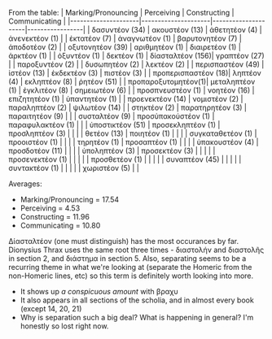 From the table:
| Marking/Pronouncing |     Perceiving      |    Constructing     |  Communicating  |
|---------------------|---------------------|---------------------|-----------------|
| δασυντέον    (34)   | ακουστέον    (13)   | ἀθετητέον      (4)  | ἀνενεκτέον (1)  |
| ἐκτατέον     (7)    | ἀναγνωτέον   (1)    | βαρυτονητέον   (7)  | ἀποδοτέον  (2)  |
| οξυτονητέον  (39)   | αριθμητέον   (1)    | διαιρετέον     (1)  | ἀρκτέον    (1)  |
| ὀξυντέον     (1)    | δεκτέον      (1)    | δίασταλτέον    (156)| γραπτέον   (27) |
| παροξυντέον  (2)    |                     | δυσωπητέον     (2)  | λεκτέον    (2)  |
| περισπαστέον (49)   | ἰστέον       (13)   | ἐκδεκτέον      (3)  | πιστέον    (3)  |
| προπερισπαστέον (18)| ληπτέον      (4)    | εκληπτέον      (8)  | ῥητέον     (51) |
| προπαροξυτομητέον(1)| μεταληπτέον  (1)    | ἐγκλιτέον      (8)  | σημειωτέον (6)  |
| προσπνευστέον (1)   | νοητέον      (16)   | επιζητητέον    (1)  | ὑπαντητέον (1)  |
| προενεκτέον (14)    | νομιστέον    (2)    | παραληπτέον    (2)  | ψιλωτέον   (14) |
| στηκτέον     (2)    | παρατηρητέον (3)    | παραιτητέον    (9)  |                 |
| συσταλτέον   (9)    | προσὑπακούστέον (1) | παραφυλακτέον  (1)  |                 |
| ὑποστικτέον  (51)   | προσεκληπτέον (1)   | προσληπτέον    (3)  |                 |
|                     | θετέον        (13)  | ποιητέον       (1)  |                 |
|                     | συγκαταθετέον (1)   | προοιστέον     (1)  |                 |
|                     | τηρητέον      (1)   | προσαπτέον     (1)  |                 |
|                     | ὑπακουστέον   (4)   | προσδοτέον     (11) |                 |
|                     | ὑποληπτέον    (3)   | προσεκτέον     (3)  |                 |
|                     |                     | προσενεκτέον   (1)  |                 |
|                     |                     | προσθετέον     (1)  |                 |
|                     |                     | συναπτέον      (45) |                 |
|                     |                     | συντακτέον     (1)  |                 |
|                     |                     | χωριστέον      (5)  |                 |

Averages:
* Marking/Pronouncing = 17.54
* Perceiving = 4.53
* Constructing = 11.96
* Communicating = 10.80

Δίασταλτέον (one must distinguish) has the most occurances by far. Dionysius Thrax uses the same root three times - διαστολήν and διαστολῆς in section 2, and διάστημα in section 5. Also, separating seems to be a recurring theme in what we're looking at (separate the Homeric from the non-Homeric lines, etc) so this term is definitely worth looking into more. 
* It shows up _a conspicuous amount_ with βραχυ
* It also appears in all sections of the scholia, and in almost every book (except 14, 20, 21)
* Why is separation such a big deal? What is happening in general? I'm honestly so lost right now.

